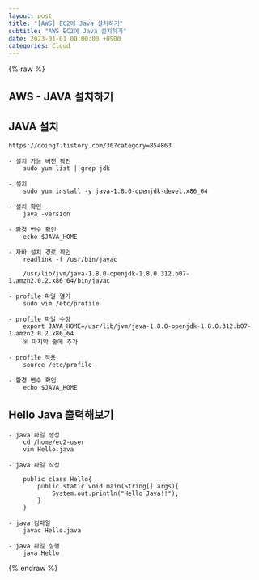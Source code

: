 ```yaml
---
layout: post
title: "[AWS] EC2에 Java 설치하기"
subtitle: "AWS EC2에 Java 설치하기"
date: 2023-01-01 00:00:00 +0900
categories: Cloud
---
```

{% raw %}
## AWS - JAVA 설치하기  
  
## JAVA 설치  
	https://doing7.tistory.com/30?category=854863  
  
	- 설치 가능 버전 확인  
		sudo yum list | grep jdk  
  
	- 설치  
		sudo yum install -y java-1.8.0-openjdk-devel.x86_64  
  
	- 설치 확인  
		java -version  
  
	- 환경 변수 확인  
		echo $JAVA_HOME  
  
	- 자바 설치 경로 확인  
		readlink -f /usr/bin/javac  
  
		/usr/lib/jvm/java-1.8.0-openjdk-1.8.0.312.b07-1.amzn2.0.2.x86_64/bin/javac  
  
	- profile 파일 열기  
		sudo vim /etc/profile  
  
	- profile 파일 수정  
		export JAVA_HOME=/usr/lib/jvm/java-1.8.0-openjdk-1.8.0.312.b07-1.amzn2.0.2.x86_64  
		※ 마지막 줄에 추가  
  
	- profile 적용  
		source /etc/profile  
  
	- 환경 변수 확인  
		echo $JAVA_HOME  
  
## Hello Java 출력해보기  
  
	- java 파일 생성  
		cd /home/ec2-user  
		vim Hello.java  
  
	- java 파일 작성  
  
		public class Hello{  
			public static void main(String[] args){  
				System.out.println("Hello Java!!");  
			}  
		}  
  
	- java 컴파일  
		javac Hello.java  
  
	- java 파일 실행  
		java Hello                                                                                                                                                                                                                                                                                                                                                                                                                                                                                                                                                                                                                                                                                                                                                                                                                                                                                                                                                                                    

{% endraw %}
